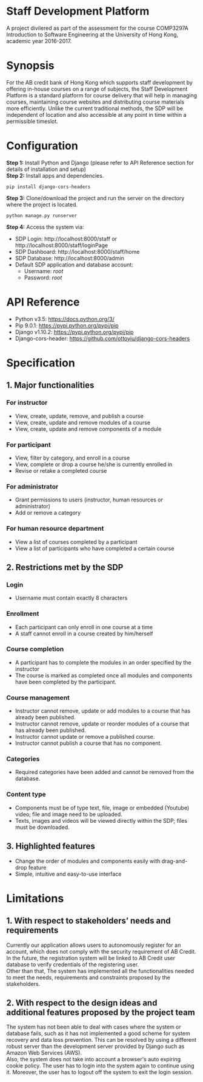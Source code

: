 # Staff Development Platform

A project divilered as part of the assessment for the course COMP3297A Introduction to Software Engineering at the University of Hong Kong, academic year 2016-2017.  

# Synopsis

For the AB credit bank of Hong Kong which supports staff development by offering in-house courses on a range of subjects, the Staff Development Platform is a standard platform for course delivery  that will help in managing courses, maintaining course websites and distributing course materials more efficiently. Unlike the current traditional methods, the SDP will be independent of location and also accessible at any point in time within a permissible timeslot.  

# Configuration

**Step 1:** Install Python and Django (please refer to API Reference section for details of installation and setup)  
**Step 2:** Install apps and dependencies.  

	pip install django-cors-headers
	
**Step 3:** Clone/download the project and run the server on the directory where the project is located.  

	python manage.py runserver

**Step 4:** Access the system via:  
+ SDP Login: http://localhost:8000/staff or http://localhost:8000/staff/loginPage  
+ SDP Dashboard: http://localhost:8000/staff/home   
+ SDP Database: http://localhost:8000/admin  
+ Default SDP application and database account:  
	- Username: _root_  
	- Password: _root_  

# API Reference

+ Python v3.5: https://docs.python.org/3/  
+ Pip 9.0.1: https://pypi.python.org/pypi/pip  
+ Django v1.10.2: https://pypi.python.org/pypi/pip  
+ Django-cors-header: https://github.com/ottoyiu/django-cors-headers  

# Specification

## 1. Major functionalities
### For instructor  
+ View, create, update, remove, and publish a course  
+ View, create, update and remove modules of a course  
+ View, create, update and remove components of a module 

### For participant 
+ View, filter by category, and enroll in a course  
+ View, complete or drop a course he/she is currently enrolled in  
+ Revise or retake a completed course  

### For administrator
+ Grant permissions to users (instructor, human resources or administrator)  
+ Add or remove a category  

### For human resource department    
+ View a list of courses completed by a participant  
+ View a list of participants who have completed a certain course  

## 2. Restrictions met by the SDP
### Login 
+ Username must contain exactly 8 characters

### Enrollment
+ Each participant can only enroll in one course at a time  
+ A staff cannot enroll in a course created by him/herself  

### Course completion
+ A participant has to complete the modules in an order specified by the instructor  
+ The course is marked as completed once all modules and components have been completed by the participant.  

### Course management
+ Instructor cannot remove, update or add modules to a course that has already been published.    
+ Instructor cannot remove, update or reorder modules of a course that has already been published.  
+ Instructor cannot update or remove a published course.  
+ Instructor cannot publish a course that has no component.  

### Categories  
+ Required categories have been added and cannot be removed from the database.

### Content type  
+ Components must be of type text, file, image or embedded (Youtube) video; file and image need to be uploaded.  
+ Texts, images and videos will be viewed directly within the SDP; files must be downloaded.  

## 3. Highlighted features
+ Change the order of modules and components easily with drag-and-drop feature  
+ Simple, intuitive and easy-to-use interface  

# Limitations

## 1. With respect to stakeholders’ needs and requirements
Currently our application allows users to autonomously register for an account, which does not comply with the security requirement of AB Credit. In the future, the registration system will be linked to AB Credit user database to verify credentials of the registering user.  
Other than that, The system has implemented all the functionalities needed to meet the needs, requirements and constraints proposed by the stakeholders.  

## 2. With respect to the design ideas and additional features proposed by the project team
The system has not been able to deal with cases where the system or database fails, such as it has not implemented a good scheme for system recovery and data loss prevention. This can be resolved by using a different robust server than the development server provided by Django such as Amazon Web Services (AWS).  
Also, the system does not take into account a browser's auto expiring cookie policy. The user has to login into the system again to continue using it. Moreover, the user has to logout off the system to exit the login session.  
